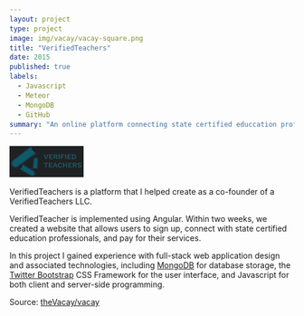 ```yaml
---
layout: project
type: project
image: img/vacay/vacay-square.png
title: "VerifiedTeachers"
date: 2015
published: true
labels:
  - Javascript
  - Meteor
  - MongoDB
  - GitHub
summary: "An online platform connecting state certified educcation professionals with parents"
---
```


<img class="img-fluid" src="../img/vacay/verified.png">

VerifiedTeachers is a platform that I helped create as a co-founder of a VerifiedTeachers LLC.

VerifiedTeacher is implemented using Angular. Within two weeks, we created a website that allows users to sign up, connect with state certified education professionals, and pay for their services.

In this project I gained experience with full-stack web application design and associated technologies, including [MongoDB](http://mongodb.com) for database storage, the [Twitter Bootstrap](http://getbootstrap.com/) CSS Framework for the user interface, and Javascript for both client and server-side programming. 
 
Source: <a href="https://verifiedteachers.com/">theVacay/vacay</a>
